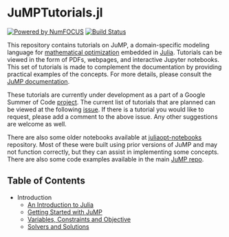 # JuMPTutorials.jl

[![Powered by NumFOCUS](https://img.shields.io/badge/powered%20by-NumFOCUS-orange.svg?style=flat&colorA=E1523D&colorB=007D8A)](http://numfocus.org)
[![Build Status](https://travis-ci.com/barpit20/JuMPTutorials.jl.svg?branch=master)](https://travis-ci.com/barpit20/JuMPTutorials.jl)

This repository contains tutorials on JuMP, a domain-specific modeling language for [mathematical optimization](http://en.wikipedia.org/wiki/Mathematical_optimization) embedded in [Julia](http://julialang.org/). Tutorials can be viewed in the form of PDFs, webpages, and interactive Jupyter notebooks. This set of tutorials is made to complement the documentation by providing practical examples of the concepts. For more details, please consult the [JuMP documentation](http://www.juliaopt.org/JuMP.jl/v0.19.1/).

These tutorials are currently under development as a part of a Google Summer of Code [project](https://summerofcode.withgoogle.com/projects/#5903911565656064). The current list of tutorials that are planned can be viewed at the following [issue](https://github.com/barpit20/JuMPTutorials.jl/issues/1). If there is a tutorial you would like to request, please add a comment to the above issue. Any other suggestions are welcome as well.

There are also some older notebooks available at [juliaopt-notebooks](https://github.com/JuliaOpt/juliaopt-notebooks) repository. Most of these were built using prior versions of JuMP and may not function correctly, but they can assist in implementing some concepts. There are also some code examples available in the main [JuMP repo](https://github.com/JuliaOpt/JuMP.jl/tree/release-0.19/examples).

## Table of Contents

- Introduction
  - [An Introduction to Julia](http://arpitbhatia.me/JuMPTutorials.jl//html/introduction/an_introduction_to_julia.html)
  - [Getting Started with JuMP](http://arpitbhatia.me/JuMPTutorials.jl//html/introduction/getting_started_with_JuMP.html)
  - [Variables, Constraints and Objective](http://arpitbhatia.me/JuMPTutorials.jl//html/introduction/variables_constraints_objective.html)
  - [Solvers and Solutions](http://arpitbhatia.me/JuMPTutorials.jl//html/introduction/solvers_and_solutions.html)
